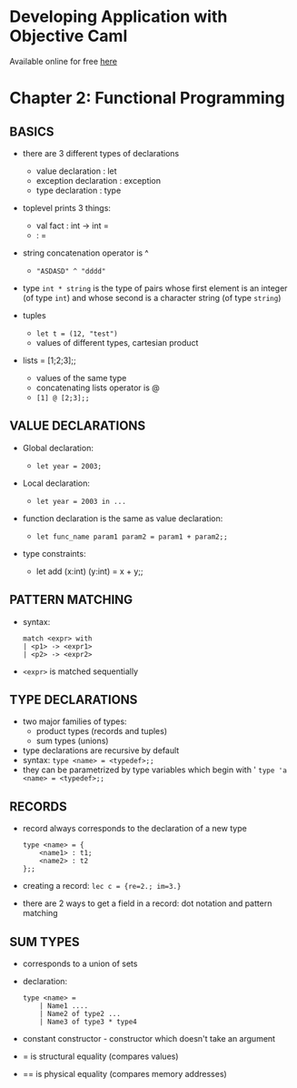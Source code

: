 # Developing Application with Objective Caml

Available online for free [here](http://caml.inria.fr/pub/docs/oreilly-book/pdf/index.html)


# Chapter 2: Functional Programming

## BASICS
* there are 3 different types of declarations
  * value declaration : let
  * exception declaration : exception
  * type declaration : type

* toplevel prints 3 things:
  * val fact : int -> int = <fun>
  * <name> : <type> = <value>

* string concatenation operator is ^
  * `"ASDASD" ^ "dddd"`

* type `int * string` is the type of pairs whose first element is an integer (of type `int`) and whose second is a character string (of type `string`)

* tuples
  * `let t = (12, "test")`
  * values of different types, cartesian product

* lists = [1;2;3];;
  * values of the same type
  * concatenating lists operator is @
  * `[1] @ [2;3];;`


## VALUE DECLARATIONS
* Global declaration:
  * `let year = 2003;`

* Local declaration:
  * `let year = 2003 in ...`

* function declaration is the same as value declaration:
  * `let func_name param1 param2 = param1 + param2;;`

* type constraints:
  * let add (x:int) (y:int) = x + y;;


## PATTERN MATCHING
* syntax:
    ```
    match <expr> with
    | <p1> -> <expr1>
    | <p2> -> <expr2>
    ```

* `<expr>` is matched sequentially


## TYPE DECLARATIONS
* two major families of types:
  * product types (records and tuples)
  * sum types (unions)
* type declarations are recursive by default
* syntax:
    `type <name> = <typedef>;;`
* they can be parametrized by type variables which begin with '
    `type 'a <name> = <typedef>;;`


## RECORDS
* record always corresponds to the declaration of a new type
    ```
    type <name> = {
        <name1> : t1;
        <name2> : t2
    };;
    ```

* creating a record:
    `lec c = {re=2.; im=3.}`

* there are 2 ways to get a field in a record: dot notation and pattern matching


## SUM TYPES
* corresponds to a union of sets
* declaration:
    ```
    type <name> = 
        | Name1 ....
        | Name2 of type2 ...
        | Name3 of type3 * type4
    ```

* constant constructor - constructor which doesn't take an argument

* = is structural equality (compares values)
* == is physical equality (compares memory addresses)
